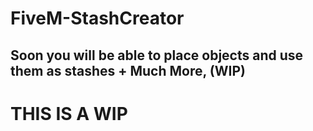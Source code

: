 # FiveM-StashCreator
## Soon you will be able to place objects and use them as stashes + Much More, (WIP)


# THIS IS A WIP 

